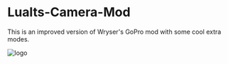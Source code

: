 # Lualts-Camera-Mod
This is an improved version of Wryser's GoPro mod with some cool extra modes.

![logo](https://github.com/LualtOfficial/Lualts-Camera-Mod/blob/68dde6a90658da6a5ef888475fcff65b867c5154/images/lcm-logo.png)
